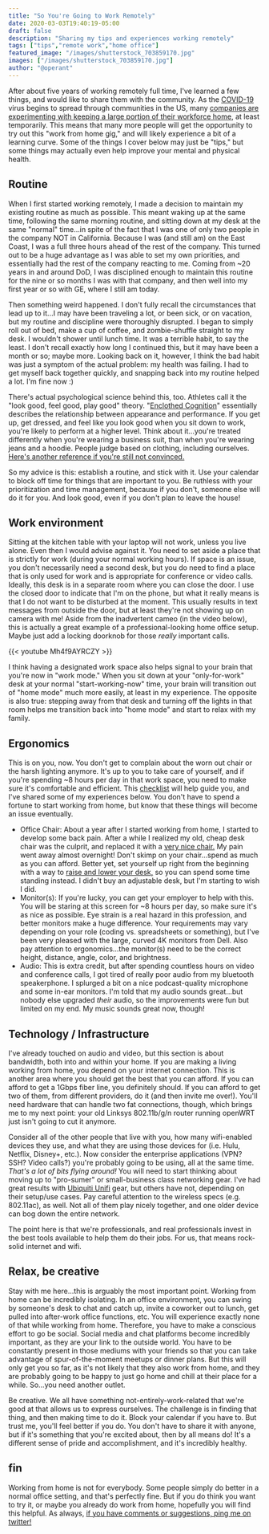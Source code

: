 ```yaml
---
title: "So You're Going to Work Remotely"
date: 2020-03-03T19:40:19-05:00
draft: false
description: "Sharing my tips and experiences working remotely"
tags: ["tips","remote work","home office"]
featured_image: "/images/shutterstock_703859170.jpg"
images: ["/images/shutterstock_703859170.jpg"]
author: "@operant"
---
```

After about five years of working remotely full time, I've learned a few things, and would like to share them with the community. As the [COVID-19](https://www.cdc.gov/coronavirus/2019-nCoV/summary.html) virus begins to spread through communities in the US, many [companies are experimenting with keeping a large portion of their workforce home](https://www.cnn.com/2020/03/03/business/jpmorgan-coronavirus-work-home/index.html), at least temporarily. This means that many more people will get the opportunity to try out this "work from home gig," and will likely experience a bit of a learning curve. Some of the things I cover below may just be "tips," but some things may actually even help improve your mental and physical health.

## Routine

When I first started working remotely, I made a decision to maintain my existing routine as much as possible. This meant waking up at the same time, following the same morning routine, and sitting down at my desk at the same "normal" time...in spite of the fact that I was one of only two people in the company NOT in California. Because I was (and still am) on the East Coast, I was a full three hours ahead of the rest of the company. This turned out to be a huge advantage as I was able to set my own priorities, and essentially had the rest of the company reacting to me. Coming from ~20 years in and around DoD, I was disciplined enough to maintain this routine for the nine or so months I was with that company, and then well into my first year or so with GE, where I still am today.

Then something weird happened. I don't fully recall the circumstances that lead up to it...I may have been traveling a lot, or been sick, or on vacation, but my routine and discipline were thoroughly disrupted. I began to simply roll out of bed, make a cup of coffee, and zombie-shuffle straight to my desk. I wouldn't shower until lunch time. It was a terrible habit, to say the least. I don't recall exactly how long I continued this, but it may have been a month or so; maybe more. Looking back on it, however, I think the bad habit was just a symptom of the actual problem: my health was failing. I had to get myself back together quickly, and snapping back into my routine helped a lot. I'm fine now :)

There's actual psychological science behind this, too. Athletes call it the "look good, feel good, play good" theory. "[Enclothed Cognition](https://www.sciencedirect.com/science/article/abs/pii/S0022103112000200)" essentially describes the relationship between appearance and performance. If you get up, get dressed, and feel like you look good when you sit down to work, you're likely to perform at a higher level. Think about it…you're treated differently when you're wearing a business suit, than when you're wearing jeans and a hoodie. People judge based on clothing, including ourselves. [Here's another reference if you're still not convinced.](https://www.businessinsider.com/what-to-wear-work-from-home-2014-8)

So my advice is this: establish a routine, and stick with it. Use your calendar to block off time for things that are important to you. Be ruthless with your prioritization and time management, because if you don't, someone else will do it for you. And look good, even if you don't plan to leave the house!

## Work environment

Sitting at the kitchen table with your laptop will not work, unless you live alone. Even then I would advise against it. You need to set aside a place that is strictly for work (during your normal working hours). If space is an issue, you don't necessarily need a second desk, but you do need to find a place that is only used for work and is appropriate for conference or video calls. Ideally, this desk is in a separate room where you can close the door. I use the closed door to indicate that I'm on the phone, but what it really means is that I do not want to be disturbed at the moment. This usually results in text messages from outside the door, but at least they're not showing up on camera with me! Aside from the inadvertent cameo (in the video below), this is actually a great example of a professional-looking home office setup. Maybe just add a locking doorknob for those _really_ important calls.

{{< youtube Mh4f9AYRCZY >}}

I think having a designated work space also helps signal to your brain that you're now in "work mode." When you sit down at your "only-for-work" desk at your normal "start-working-now" time, your brain will transition out of "home mode" much more easily, at least in my experience. The opposite is also true: stepping away from that desk and turning off the lights in that room helps me transition back into "home mode" and start to relax with my family.

## Ergonomics

This is on you, now. You don't get to complain about the worn out chair or the harsh lighting anymore. It's up to you to take care of yourself, and if you're spending ~8 hours per day in that work space, you need to make sure it's comfortable and efficient. This [checklist](https://ergo-plus.com/ergonomic-design-checklists/) will help guide you, and I've shared some of my experiences below. You don't have to spend a fortune to start working from home, but know that these things will become an issue eventually.

* Office Chair: About a year after I started working from home, I started to develop some back pain. After a while I realized my old, cheap desk chair was the culprit, and replaced it with a [very nice chair.](https://www.hermanmiller.com/products/seating/office-chairs/aeron-chairs/) My pain went away almost overnight! Don't skimp on your chair…spend as much as you can afford. Better yet, set yourself up right from the beginning with a way to [raise and lower your desk,](https://www.vari.com) so you can spend some time standing instead.  I didn't buy an adjustable desk, but I'm starting to wish I did.
* Monitor(s): If you're lucky, you can get your employer to help with this. You will be staring at this screen for ~8 hours per day, so make sure it's as nice as possible. Eye strain is a real hazard in this profession, and better monitors make a huge difference. Your requirements may vary depending on your role (coding vs. spreadsheets or something), but I've been very pleased with the large, curved 4K monitors from Dell. Also pay attention to ergonomics...the monitor(s) need to be the correct height, distance, angle, color, and brightness.
* Audio: This is extra credit, but after spending countless hours on video and conference calls, I got tired of really poor audio from my bluetooth speakerphone. I splurged a bit on a nice podcast-quality microphone and some in-ear monitors. I'm told that my audio sounds great...but nobody else upgraded _their_ audio, so the improvements were fun but limited on my end. My music sounds great now, though!

## Technology / Infrastructure

I've already touched on audio and video, but this section is about bandwidth, both into and within your home. If you are making a living working from home, you depend on your internet connection. This is another area where you should get the best that you can afford. If you can afford to get a 1Gbps fiber line, you definitely should. If you can afford to get two of them, from different providers, do it (and then invite me over!). You'll need hardware that can handle two fat connections, though, which brings me to my next point: your old Linksys 802.11b/g/n router running openWRT just isn't going to cut it anymore.

Consider all of the other people that live with you, how many wifi-enabled devices they use, and what they are using those devices for (i.e. Hulu, Netflix, Disney+, etc.). Now consider the enterprise applications (VPN? SSH? Video calls?) you're probably going to be using, all at the same time. _That's a lot of bits flying around!_ You will need to start thinking about moving up to "pro-sumer" or small-business class networking gear. I've had great results with [Ubiquiti Unifi](https://unifi-network.ui.com) gear, but others have not, depending on their setup/use cases. Pay careful attention to the wireless specs (e.g. 802.11ac), as well. Not all of them play nicely together, and one older device can bog down the entire network.

The point here is that we're professionals, and real professionals invest in the best tools available to help them do their jobs. For us, that means rock-solid internet and wifi.

## Relax, be creative

Stay with me here…this is arguably the most important point. Working from home can be incredibly isolating. In an office environment, you can swing by someone's desk to chat and catch up, invite a coworker out to lunch, get pulled into after-work office functions, etc. You will experience exactly none of that while working from home. Therefore, you have to make a conscious effort to go be social. Social media and chat platforms become incredibly important, as they are your link to the outside world. You have to be constantly present in those mediums with your friends so that you can take advantage of spur-of-the-moment meetups or dinner plans. But this will only get you so far, as it's not likely that they also work from home, and they are probably going to be happy to just go home and chill at their place for a while. So…you need another outlet.

Be creative. We all have something not-entirely-work-related that we're good at that allows us to express ourselves. The challenge is in finding that thing, and then making time to do it. Block your calendar if you have to. But trust me, you'll feel better if you do. You don't have to share it with anyone, but if it's something that you're excited about, then by all means do! It's a different sense of pride and accomplishment, and it's incredibly healthy.

## fin

Working from home is not for everybody. Some people simply do better in a normal office setting, and that's perfectly fine. But if you do think you want to try it, or maybe you already do work from home, hopefully you will find this helpful. As always, [if you have comments or suggestions, ping me on twitter!](https://twitter.com/operant)
